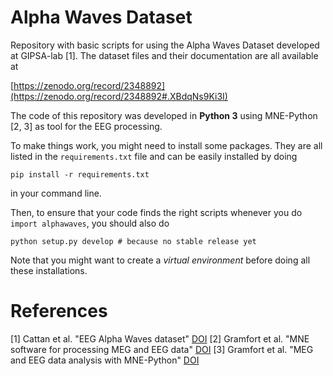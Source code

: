 # Alpha Waves Dataset
Repository with basic scripts for using the Alpha Waves Dataset developed at GIPSA-lab [1]. The dataset files and their documentation are all available at 

[https://zenodo.org/record/2348892](https://zenodo.org/record/2348892#.XBdqNs9Ki3I)

The code of this repository was developed in **Python 3** using MNE-Python [2, 3] as tool for the EEG processing.

To make things work, you might need to install some packages. They are all listed in the `requirements.txt` file and can be easily installed by doing

```
pip install -r requirements.txt
```

in your command line. 

Then, to ensure that your code finds the right scripts whenever you do `import alphawaves`, you should also do

```
python setup.py develop # because no stable release yet
```

Note that you might want to create a *virtual environment* before doing all these installations.

# References

[1] Cattan et al. "EEG Alpha Waves dataset" [DOI](https://10.5281/zenodo.2348891)
[2] Gramfort et al. "MNE software for processing MEG and EEG data" [DOI](https://doi.org/10.1016/j.neuroimage.2013.10.027)
[3] Gramfort et al. "MEG and EEG data analysis with MNE-Python" [DOI](https://doi.org/10.3389/fnins.2013.00267)

